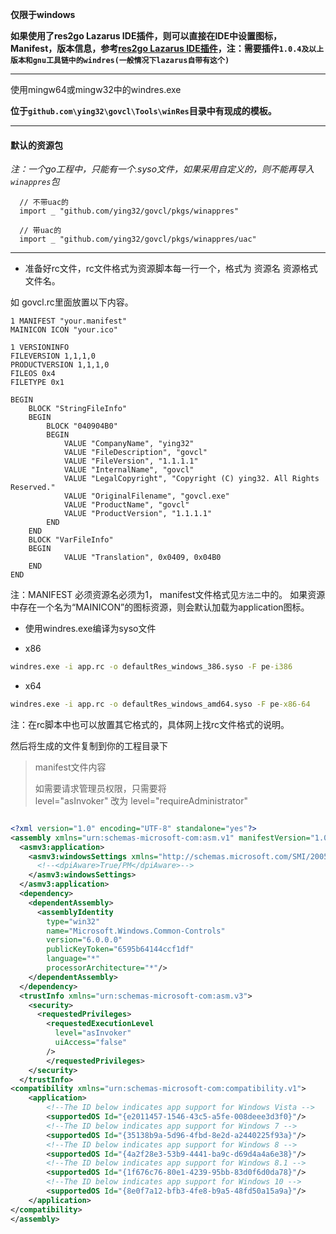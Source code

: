  **仅限于windows**   

**如果使用了res2go Lazarus IDE插件，则可以直接在IDE中设置图标，Manifest，版本信息，参考[res2go Lazarus IDE插件](https://gitee.com/ying32/govcl/wikis/pages?sort_id=2645001&doc_id=102420)，注：需要插件`1.0.4及以上版本和gnu工具链中的windres(一般情况下lazarus自带有这个)`**  

----

使用mingw64或mingw32中的windres.exe   


**位于`github.com\ying32\govcl\Tools\winRes`目录中有现成的模板。**  

---- 
#### 默认的资源包 

*注：一个go工程中，只能有一个.syso文件，如果采用自定义的，则不能再导入`winappres`包*  
 
```
  // 不带uac的
  import _ "github.com/ying32/govcl/pkgs/winappres"

  // 带uac的
  import _ "github.com/ying32/govcl/pkgs/winappres/uac"
```
-----  

* 准备好rc文件，rc文件格式为资源脚本每一行一个，格式为  资源名 资源格式 文件名。  

如  govcl.rc里面放置以下内容。    
```
1 MANIFEST "your.manifest"
MAINICON ICON "your.ico"

1 VERSIONINFO
FILEVERSION 1,1,1,0
PRODUCTVERSION 1,1,1,0
FILEOS 0x4
FILETYPE 0x1

BEGIN
    BLOCK "StringFileInfo"
    BEGIN
        BLOCK "040904B0"
        BEGIN
			VALUE "CompanyName", "ying32"
			VALUE "FileDescription", "govcl"
			VALUE "FileVersion", "1.1.1.1"
			VALUE "InternalName", "govcl"
			VALUE "LegalCopyright", "Copyright (C) ying32. All Rights Reserved."
			VALUE "OriginalFilename", "govcl.exe"
			VALUE "ProductName", "govcl"
			VALUE "ProductVersion", "1.1.1.1"
        END
    END
    BLOCK "VarFileInfo"
    BEGIN
            VALUE "Translation", 0x0409, 0x04B0
    END
END
```
注：MANIFEST 必须资源名必须为1， manifest文件格式见`方法二`中的。 如果资源中存在一个名为“MAINICON”的图标资源，则会默认加载为application图标。      

* 使用windres.exe编译为syso文件   

* x86
```bat
windres.exe -i app.rc -o defaultRes_windows_386.syso -F pe-i386
```  

* x64
```bat
windres.exe -i app.rc -o defaultRes_windows_amd64.syso -F pe-x86-64
```

注：在rc脚本中也可以放置其它格式的，具体网上找rc文件格式的说明。  


然后将生成的文件复制到你的工程目录下  

> manifest文件内容  
>  
> 如需要请求管理员权限，只需要将  
> level="asInvoker" 改为 level="requireAdministrator"  

```xml  

<?xml version="1.0" encoding="UTF-8" standalone="yes"?>
<assembly xmlns="urn:schemas-microsoft-com:asm.v1" manifestVersion="1.0" xmlns:asmv3="urn:schemas-microsoft-com:asm.v3">
  <asmv3:application>
    <asmv3:windowsSettings xmlns="http://schemas.microsoft.com/SMI/2005/WindowsSettings">
      <!--<dpiAware>True/PM</dpiAware>-->
    </asmv3:windowsSettings>
  </asmv3:application>
  <dependency>
    <dependentAssembly>
      <assemblyIdentity
        type="win32"
        name="Microsoft.Windows.Common-Controls"
        version="6.0.0.0"
        publicKeyToken="6595b64144ccf1df"
        language="*"
        processorArchitecture="*"/>
    </dependentAssembly>
  </dependency>
  <trustInfo xmlns="urn:schemas-microsoft-com:asm.v3">
    <security>
      <requestedPrivileges>
        <requestedExecutionLevel
          level="asInvoker"
          uiAccess="false"
        />
        </requestedPrivileges>
    </security>
  </trustInfo>
<compatibility xmlns="urn:schemas-microsoft-com:compatibility.v1"> 
	<application> 
		<!--The ID below indicates app support for Windows Vista -->
		<supportedOS Id="{e2011457-1546-43c5-a5fe-008deee3d3f0}"/> 
		<!--The ID below indicates app support for Windows 7 -->
		<supportedOS Id="{35138b9a-5d96-4fbd-8e2d-a2440225f93a}"/>
		<!--The ID below indicates app support for Windows 8 -->
		<supportedOS Id="{4a2f28e3-53b9-4441-ba9c-d69d4a4a6e38}"/>
		<!--The ID below indicates app support for Windows 8.1 -->
		<supportedOS Id="{1f676c76-80e1-4239-95bb-83d0f6d0da78}"/>
		<!--The ID below indicates app support for Windows 10 -->
		<supportedOS Id="{8e0f7a12-bfb3-4fe8-b9a5-48fd50a15a9a}"/>			
	</application> 
</compatibility>
</assembly>


``` 